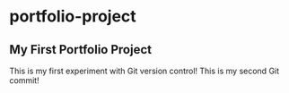 # portfolio-project
## My First Portfolio Project
This is my first experiment with Git version control!
This is my second Git commit!

